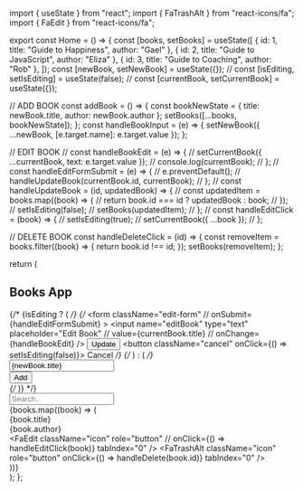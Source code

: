 import { useState } from "react";
import { FaTrashAlt } from "react-icons/fa";
import { FaEdit } from "react-icons/fa";

export const Home = () => {
  const [books, setBooks] = useState([
    { id: 1, title: "Guide to Happiness", author: "Gael" },
    { id: 2, title: "Guide to JavaScript", author: "Eliza" },
    { id: 3, title: "Guide to Coaching", author: "Rob" },
  ]);
  const [newBook, setNewBook] = useState({});
  // const [isEditing, setIsEditing] = useState(false);
  // const [currentBook, setCurrentBook] = useState({});

  // ADD BOOK
  const addBook = () => {
    const bookNewState = { title: newBook.title, author: newBook.author };
    setBooks([...books, bookNewState]);
  };
  const handleBookInput = (e) => {
    setNewBook({ ...newBook, [e.target.name]: e.target.value });
  };

  // EDIT BOOK
  // const handleBookEdit = (e) => {
  //   setCurrentBook({ ...currentBook, text: e.target.value });
  //   console.log(currentBook);
  // };
  // const handleEditFormSubmit = (e) => {
  //   e.preventDefault();
  //   handleUpdateBook(currentBook.id, currentBook);
  // };
  // const handleUpdateBook = (id, updatedBook) => {
  //   const updatedItem = books.map((book) => {
  //     return book.id === id ? updatedBook : book;
  //   });
  //   setIsEditing(false);
  //   setBooks(updatedItem);
  // };
  // const handleEditClick = (book) => {
  //   setIsEditing(true);
  //   setCurrentBook({ ...book });
  // };

  // DELETE BOOK
  const handleDeleteClick = (id) => {
    const removeItem = books.filter((book) => {
      return book.id !== id;
    });
    setBooks(removeItem);
  };

  return (
    <div className="Robapp">
      <h2>Books App</h2>
      <main>
        <div className="container">
          {/* {isEditing ? ( */}
            {/* <form className="edit-form" 
            // onSubmit={handleEditFormSubmit}
            >
              <input
                name="editBook"
                type="text"
                placeholder="Edit Book"
                // value={currentBook.title}
                // onChange={handleBookEdit}
              />
              <button className="update" type="submit">
                Update
              </button>
              <button className="cancel" onClick={() => setIsEditing(false)}>
                Cancel
              </button>
            </form> */}
         {/* ) : ( */}
            <div className="add">
              <input
                type="text"
                name="title"
                autoComplete="off"
                placeholder="Create a new book"
                onChange={handleBookInput}
                value={newBook.title}
              />
              <div>
                <button onClick={addBook}>Add</button>
              </div>
            </div>
             {/* )} */}
          <div className="search">
            <input type="text" name="search" placeholder="Search.." />
          </div>
          <div className="book-list">
            {books.map((book) => (
              <div key={book.id} className="book">
                <div>{book.title}</div>
                <div>{book.author}</div>
                <div className="icons">
                  <FaEdit
                    className="icon"
                    role="button"
                    // onClick={() => handleEditClick(book)}
                    tabIndex="0"
                  />
                  <FaTrashAlt
                    className="icon"
                    role="button"
                    onClick={() => handleDelete(book.id)}
                    tabIndex="0"
                  />
                </div>
              </div>
          ))}
          </div>
        </div>
      </main>
    </div>
  );
};
